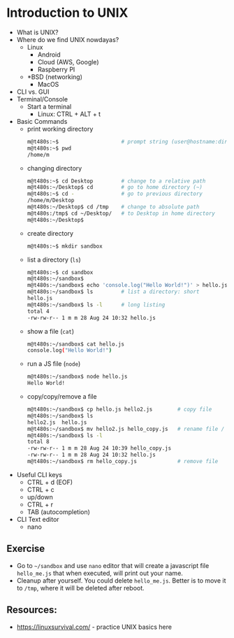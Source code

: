 # Introduction to UNIX

* What is UNIX?
* Where do we find UNIX nowdayas?
  * Linux
    * Android
    * Cloud (AWS, Google)
    * Raspberry PI
  * *BSD (networking)
    * MacOS
* CLI vs. GUI
* Terminal/Console
  * Start a terminal
    * Linux: CTRL + ALT + t
* Basic Commands
  * print working directory
    ```bash
    m@t480s:~$                    # prompt string (user@hostname:directory$)
    m@t480s:~$ pwd                
    /home/m
    ```
  * changing directory
    ```sh
    m@t480s:~$ cd Desktop         # change to a relative path
    m@t480s:~/Desktop$ cd         # go to home directory (~)
    m@t480s:~$ cd -               # go to previous directory
    /home/m/Desktop
    m@t480s:~/Desktop$ cd /tmp    # change to absolute path
    m@t480s:/tmp$ cd ~/Desktop/   # to Desktop in home directory
    m@t480s:~/Desktop$ 
    ```
  * create directory
    ```sh
    m@t480s:~$ mkdir sandbox
    ```
  * list a directory (`ls`)
    ```sh
    m@t480s:~$ cd sandbox
    m@t480s:~/sandbox$ 
    m@t480s:~/sandbox$ echo 'console.log("Hello World!")' > hello.js
    m@t480s:~/sandbox$ ls         # list a directory: short
    hello.js
    m@t480s:~/sandbox$ ls -l      # long listing
    total 4
    -rw-rw-r-- 1 m m 28 Aug 24 10:32 hello.js
    ```
  * show a file (`cat`)
    ```sh
    m@t480s:~/sandbox$ cat hello.js 
    console.log("Hello World!")
    ```
  * run a JS file (`node`)
    ```sh
    m@t480s:~/sandbox$ node hello.js 
    Hello World!
    ```
  * copy/copy/remove a file
    ```sh
    m@t480s:~/sandbox$ cp hello.js hello2.js        # copy file
    m@t480s:~/sandbox$ ls
    hello2.js  hello.js
    m@t480s:~/sandbox$ mv hello2.js hello_copy.js   # rename file / directory
    m@t480s:~/sandbox$ ls -l
    total 8
    -rw-rw-r-- 1 m m 28 Aug 24 10:39 hello_copy.js
    -rw-rw-r-- 1 m m 28 Aug 24 10:32 hello.js
    m@t480s:~/sandbox$ rm hello_copy.js             # remove file
    ```
* Useful CLI keys
  * CTRL + d (EOF)
  * CTRL + c
  * up/down
  * CTRL + r
  * TAB (autocompletion)
* CLI Text editor
  * nano

## Exercise
* Go to `~/sandbox` and use `nano` editor that will create a javascript file `hello_me.js` that when executed, will print out your name.
* Cleanup after yourself. You could delete `hello_me.js`. Better is to move it to `/tmp`, where it will be deleted after reboot.

## Resources:
* https://linuxsurvival.com/    - practice UNIX basics here
